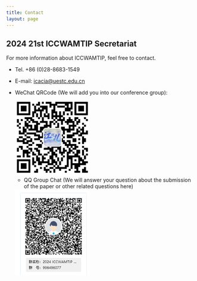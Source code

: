```yaml
---
title: Contact
layout: page
---
```


## 2024 21st ICCWAMTIP Secretariat

For more information about ICCWAMTIP, feel free to contact.

- Tel. +86 (0)28-8683-1549
- E-mail: icacia@uestc.edu.cn
- WeChat QRCode (We will add you into our conference group):

  <img style="width: 200px" src="../static/images/QRcode Luo.png" />

  - QQ Group Chat (We will answer your question about the submission of the paper or other related questions here)

  <img style="width: 200px" src="../static/images/QQGroup.jpg" />